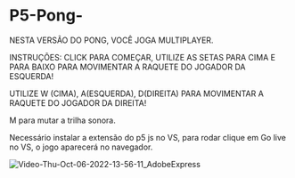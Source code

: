 # P5-Pong-
NESTA VERSÃO DO PONG, VOCÊ JOGA MULTIPLAYER.

INSTRUÇÕES: CLICK PARA COMEÇAR, UTILIZE AS SETAS PARA CIMA E PARA BAIXO PARA MOVIMENTAR A RAQUETE DO JOGADOR DA ESQUERDA!

UTILIZE W (CIMA), A(ESQUERDA), D(DIREITA) PARA MOVIMENTAR A RAQUETE DO JOGADOR DA DIREITA!

M para mutar a trilha sonora.

Necessário instalar a extensão do p5 js no VS, para rodar clique em  Go live no VS, o jogo aparecerá no navegador.

![Video-Thu-Oct-06-2022-13-56-11_AdobeExpress](https://user-images.githubusercontent.com/37938486/194379386-a7dbb002-33e8-4a09-86e9-33feee179206.gif)
